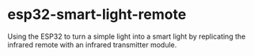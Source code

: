 # esp32-smart-light-remote
Using the ESP32 to turn a simple light into a smart light by replicating the infrared remote with an infrared transmitter module.
